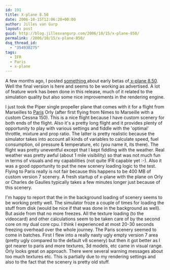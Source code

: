 ```yaml
---
id: 191
title: X-plane 8.50
date: 2006-10-15T12:06:28+00:00
author: Jilles van Gurp
layout: post
guid: http://blog.jillesvangurp.com/2006/10/15/x-plane-850/
permalink: /2006/10/15/x-plane-850/
dsq_thread_id:
  - "354930275"
tags:
  - IFR
  - Paris
  - x-plane
---
```

A few months ago, I posted [something ](https://www.jillesvangurp.com/2006/07/22/x-plane-850-beta/)about early betas of[ x-plane 8.50](http://x-plane.com/). Well the final version is here and seems to be working as advertised. A lot of feature work has been done in this release, much of it related to the simulation quality but also some nice improvements in the rendering engine.

I just took the Piper single propeller plane that comes with it for a flight from Marseilles to [Paris](http://baugras.club.fr/xplane/Accueil_english.html) Orly (after first flying from Nimes to Marseille with a custom Cessna 150). This is a nice flight because I have custom scenery for both ends of the flight. Also it's a pretty long flight and it provides plenty of opportunity to play with various settings and fiddle with the 'optimal' throttle, mixture and prop ratio. The latter is pretty realistic because the simulator takes into account all kinds of variables to calculate speed, fuel consumption, oil pressure & temperature, etc (you name it, its there).
The flight was pretty uneventful except that I kept fiddling with the weather. Real weather was pretty awful (about 1 mile visibility) so that was not much fun in terms of visuals and my capabilities (not quite IFR capable yet :-). Also it was a good opportunity to put the new scenery loading logic to the test. Flying to Paris really is not fair because this happens to be 400 MB of custom version 7 scenery. A fresh startup of x-plane with the plane on Orly or Charles de Gaulles typically takes a few minutes longer just because of this scenery.

I'm happy to report that the in the background loading of scenery seems to be working pretty well. The simulator froze a couple of times for loading the stuff from disk (would be nice if that was done in the background as well). But aside from that no more freezes. All the texture loading (to the videocard) and other calculations seem to be taken care of by the second core on my dual core cpu. I think I experienced at most 20-30 seconds  freezing overhead over the whole journey. The Paris scenery seemed to come in batches. First I flew into a really nasty ugly empty version 7 area (pretty ugly compared to the default v8 scenery) but then it got better as I got nearer to paris and more textures, 3d models, etc came in visual range. Orly looks great on approach. There were several warning messages about too much textures etc. This is partially due to my rendering settings and also to the fact that the scenery is pretty old stuff.
